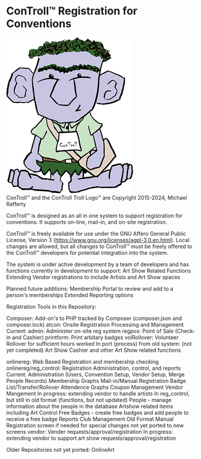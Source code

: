 # ConTroll™  Registration for Conventions
![Control Troll Logo](onlinereg/lib/ConTroll.png)\
ConTroll™ and the ConTroll Troll Logo™ are Copyright 2015-2024, Michael Rafferty

ConTroll™ is designed as an all in one system to support registration for conventions.  It supports on-line, mail-in, and on-site registration.

ConTroll™ is freely available for use under the GNU Affero General Public License, Version 3 (https://www.gnu.org/licenses/agpl-3.0.en.html). Local changes are allowed, but all changes to ConTroll™ must be freely offered to the ConTroll™ developers for potential integration into the system.

The system is under active development by a team of developers and has functions currently in development to support:
Art Show Related Functions
Extending Vendor registrations to include Artists and Art Show spaces

Planned future additions:
Membership Portal to review and add to a person's memberships
Extended Reporting options

Registration Tools in this Repository:

Composer: Add-on's to PHP tracked by Composer (composer.json and composer.lock)
atcon: Onsite Registration Processing and Management
Current:
admin: Administer on-site reg system
regpos: Point of Sale (Check-in and Cashier)
printform: Print arbitary badges
volRollover: Volunteer Rollover for sufficient hours worked
In port (process) from old system: (not yet completed)
Art Show Cashier and other Art Show related functions

onlinereg: Web Based Registration and membership checking
onlinereg/reg_control: Registration Administration, control, and reports
Current:
Administration (Users, Convention Setup, Vendor Setup, Merge People Records)
Membership Graphs
Mail-in/Manual Registration
Badge List/Transfer/Rollover
Attendence Graphs
Coupon Management
Vendor Mangement
In progress: extending vendor to handle artists
In reg_control, but still in old format (functions, but not updated)
People - manage information about the people in the database
Artshow related items including Art Control
Free Badges - create free badges and add people to receive a free badge
Reports
Club Management
Old Format Manual Registration screen if needed for special changes not yet ported to new screens
vendor: Vender requests/approval/registration
In progress: extending vendor to support art show requests/approval/registration

Older Repositories not yet ported:
OnlineArt
